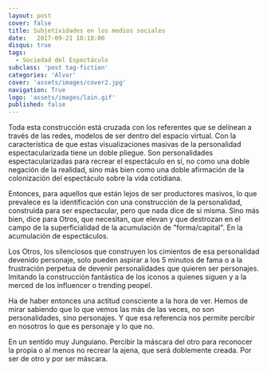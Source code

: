 ```yaml
---
layout: post
cover: false
title: Subjetividades en los medios sociales
date:   2017-09-21 10:18:00
disqus: true       
tags:
  - Sociedad del Espectáculo
subclass: 'post tag-fiction'
categories: 'Alvar'
cover: 'assets/images/cover2.jpg'
navigation: True
logo: 'assets/images/lain.gif'
published: false
---
```


Toda esta construcción está cruzada con los referentes que se delínean a través de las redes, modelos de ser dentro del espacio virtual. Con la característica de que estas visualizaciones masivas de la personalidad espectacularizada tiene un doble pliegue.
Son personalidades espectacularizadas para recrear el espectáculo en sí, no como una doble negación de la realidad, sino más bien como una doble afirmación de la colonización del espectáculo sobre la vida cotidiana.

Entonces, para aquellos que están lejos de ser productores masivos, lo que prevalece es la identificación con una construcción de la personalidad, construida para ser espectacular, pero que nada dice de si misma. Sino más bien, dice para Otros, que necesitan, que elevan y que destrozan en el campo de la superficialidad de la acumulación de "forma/capital". En la acumulación de espectáculos.

Los Otros, los silenciosos que construyen los cimientos de esa personalidad devenido personaje, solo pueden aspirar a los 5 minutos de fama o a la frustración perpetua de devenir personalidades que quieren ser personajes. Imitando la construcción fantástica de los iconos a quienes siguen y a la merced de los influencer o trending peopel.

Ha de haber entonces una actitud consciente a la hora de ver. Hemos de mirar sabiendo que lo que vemos las más de las veces, no son personalidades, sino personajes. Y que esa referencia nos permite percibir en nosotros lo que es personaje y lo que no.

En un sentido muy Junguiano. Percibir la máscara del otro para reconocer la propia o al menos no recrear la ajena, que será doblemente creada. Por ser de otro y por ser máscara.
